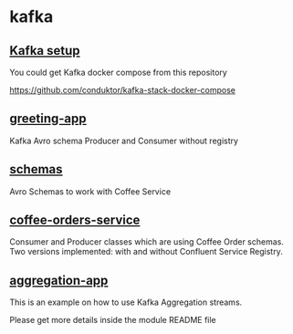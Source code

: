 # kafka

## [Kafka setup](https://github.com/dilipsundarraj1/kafka-for-developers-using-schema-registry#readme)

You could get Kafka docker compose from this repository

https://github.com/conduktor/kafka-stack-docker-compose

## [greeting-app]( https://github.com/mbronshteyn/kafka/tree/main/greeting-app )

Kafka Avro schema Producer and Consumer without registry

## [schemas](https://github.com/mbronshteyn/kafka/tree/main/schemas)
Avro Schemas to work with Coffee Service 

## [coffee-orders-service](https://github.com/mbronshteyn/kafka/tree/main/coffee-orders-service)
Consumer and Producer classes which are using Coffee Order schemas.  Two versions implemented: with and without Confluent Service Registry.

## [aggregation-app](https://github.com/mbronshteyn/kafka/tree/main/aggregation-app)

This is an example on how to use Kafka Aggregation streams.  

Please get more details inside the module README file